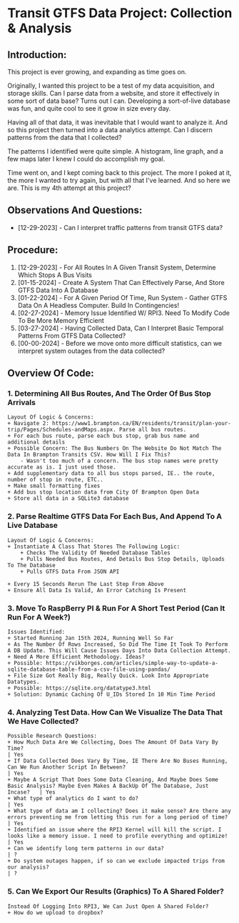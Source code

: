 # Transit GTFS Data Project: Collection & Analysis


## Introduction:
This project is ever growing, and expanding as time goes on.

Originally, I wanted this project to be a test of my data acquisition, and storage skills.
Can I parse data from a website, and store it effectively in some sort of data base? Turns out I can.
Developing a sort-of-live database was fun, and quite cool to see it grow in size every day.

Having all of that data, it was inevitable that I would want to analyze it.
And so this project then turned into a data analytics attempt. Can I discern patterns from the data that I collected?

The patterns I identified were quite simple. A histogram, line graph, and a few maps later I knew I could do accomplish my goal.

Time went on, and I kept coming back to this project. The more I poked at it, the more I wanted to try again, but with all that I've learned.
And so here we are. This is my 4th attempt at this project?


## Observations And Questions:
* [12-29-2023] - Can I interpret traffic patterns from transit GTFS data?


## Procedure:
1. [12-29-2023] - For All Routes In A Given Transit System, Determine Which Stops A Bus Visits
2. [01-15-2024] - Create A System That Can Effectively Parse, And Store GTFS Data Into A Database
3. [01-22-2024] - For A Given Period Of Time, Run System - Gather GTFS Data On A Headless Computer. Build In Contingencies!
4. [02-27-2024] - Memory Issue Identified W/ RPI3. Need To Modify Code To Be More Memory Efficient
4. [03-27-2024] - Having Collected Data, Can I Interpret Basic Temporal Patterns From GTFS Data Collected?
5. [00-00-2024] - Before we move onto more difficult statistics, can we interpret system outages from the data collected?



## Overview Of Code:
### 1. Determining All Bus Routes, And The Order Of Bus Stop Arrivals
	Layout Of Logic & Concerns:
	+ Navigate 2: https://www1.brampton.ca/EN/residents/transit/plan-your-trip/Pages/Schedules-andMaps.aspx. Parse all bus routes.
	+ For each bus route, parse each bus stop, grab bus name and additional details
	+ Possible Concern: The Bus Numbers On The Website Do Not Match The Data In Brampton Transits CSV. How Will I Fix This?
		- Wasn't too much of a concern. The bus stop names were pretty accurate as is. I just used those.
	+ Add supplementary data to all bus stops parsed, IE.. the route, number of stop in route, ETC..
	+ Make small formatting fixes
	+ Add bus stop location data from City Of Brampton Open Data
	+ Store all data in a SQLite3 database


### 2. Parse Realtime GTFS Data For Each Bus, And Append To A Live Database
	Layout Of Logic & Concerns:
	+ Instantiate A Class That Stores The Following Logic:
		+ Checks The Validity Of Needed Database Tables
		+ Pulls Needed Bus Routes, And Details Bus Stop Details, Uploads To The Database
		+ Pulls GTFS Data From JSON API

	+ Every 15 Seconds Rerun The Last Step From Above
	+ Ensure All Data Is Valid, An Error Catching Is Present


### 3. Move To RaspBerry PI & Run For A Short Test Period (Can It Run For A Week?)
	Issues Identified:
	+ Started Running Jan 15th 2024, Running Well So Far
	+ As The Number Of Rows Increased, So Did The Time It Took To Perform A DB Update. This Will Cause Issues Days Into Data Collection Attempt.
	+ Need A More Efficient Methodology. Ideas?
	+ Possible: https://vikborges.com/articles/simple-way-to-update-a-sqlite-database-table-from-a-csv-file-using-pandas/
	+ File Size Got Really Big, Really Quick. Look Into Appropriate Datatypes.
	+ Possible: https://sqlite.org/datatype3.html
	+ Solution: Dynamic Caching Of U_IDs Stored In 10 Min Time Period


### 4. Analyzing Test Data. How Can We Visualize The Data That We Have Collected?
	Possible Research Questions:
	+ How Much Data Are We Collecting, Does The Amount Of Data Vary By Time?                                                                     | Yes
	+ If Data Collected Does Vary By Time, IE There Are No Buses Running, Can We Run Another Script In Between?                                  | Yes
	+ Maybe A Script That Does Some Data Cleaning, And Maybe Does Some Basic Analysis? Maybe Even Makes A BackUp Of The Database, Just Incase?   | Yes
	+ What type of analytics do I want to do?                                                                                                    | Yes
	+ What type of data am I collecting? Does it make sense? Are there any errors preventing me from letting this run for a long period of time? | Yes
	+ Identified an issue where the RPI3 Kernel will kill the script. I looks like a memory issue. I need to profile everything and optimize!    | Yes
	+ Can we identify long term patterns in our data?                                                                                            | ?
	+ Do system outages happen, if so can we exclude impacted trips from our analysis?                                                           | ?


### 5. Can We Export Our Results (Graphics) To A Shared Folder?
	Instead Of Logging Into RPI3, We Can Just Open A Shared Folder?
	+ How do we upload to dropbox?
